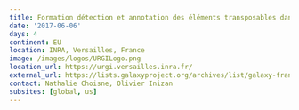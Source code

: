 ```yaml
---
title: Formation détection et annotation des éléments transposables dans les génomes eucaryote
date: '2017-06-06'
days: 4
continent: EU
location: INRA, Versailles, France
image: /images/logos/URGILogo.png
location_url: https://urgi.versailles.inra.fr/
external_url: https://lists.galaxyproject.org/archives/list/galaxy-france@lists.galaxyproject.org/thread/PHXFO7BB724GSZ5TXE7WNH543OUYFKGY/#PHXFO7BB724GSZ5TXE7WNH543OUYFKGY
contact: Nathalie Choisne, Olivier Inizan
subsites: [global, us]
---
```

